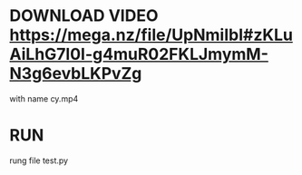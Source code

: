 # DOWNLOAD VIDEO https://mega.nz/file/UpNmiIbI#zKLuAiLhG7l0I-g4muR02FKLJmymM-N3g6evbLKPvZg
  with name cy.mp4
# RUN
  rung file test.py
